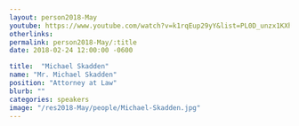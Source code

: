 ```yaml
---
layout: person2018-May
youtube: https://www.youtube.com/watch?v=k1rqEup29yY&list=PL0D_unzx1KXhvrIzPl1j0mrihgq44nGOh&index=14&t=16s
otherlinks: 
permalink: person2018-May/:title
date: 2018-02-24 12:00:00 -0600

title:  "Michael Skadden"
name: "Mr. Michael Skadden"
position: "Attorney at Law"
blurb: ""
categories: speakers
image: "/res2018-May/people/Michael-Skadden.jpg"
---
```


